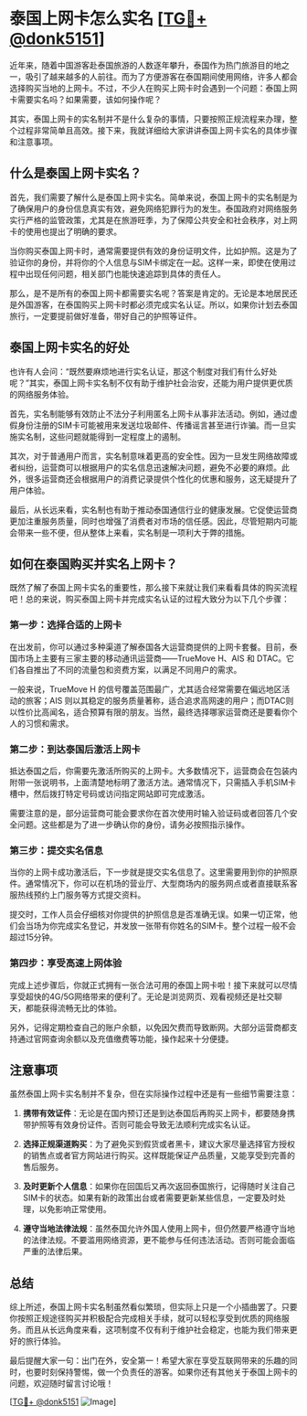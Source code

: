 # 泰国上网卡怎么实名 [[TG💪+ @donk5151](https://t.me/s/donk5151)]

近年来，随着中国游客赴泰国旅游的人数逐年攀升，泰国作为热门旅游目的地之一，吸引了越来越多的人前往。而为了方便游客在泰国期间使用网络，许多人都会选择购买当地的上网卡。不过，不少人在购买上网卡时会遇到一个问题：泰国上网卡需要实名吗？如果需要，该如何操作呢？

其实，泰国上网卡的实名制并不是什么复杂的事情，只要按照正规流程来办理，整个过程非常简单且高效。接下来，我就详细给大家讲讲泰国上网卡实名的具体步骤和注意事项。

## 什么是泰国上网卡实名？

首先，我们需要了解什么是泰国上网卡实名。简单来说，泰国上网卡的实名制是为了确保用户的身份信息真实有效，避免网络犯罪行为的发生。泰国政府对网络服务实行严格的监管政策，尤其是在旅游旺季，为了保障公共安全和社会秩序，对上网卡的使用也提出了明确的要求。

当你购买泰国上网卡时，通常需要提供有效的身份证明文件，比如护照。这是为了验证你的身份，并将你的个人信息与SIM卡绑定在一起。这样一来，即使在使用过程中出现任何问题，相关部门也能快速追踪到具体的责任人。

那么，是不是所有的泰国上网卡都需要实名呢？答案是肯定的。无论是本地居民还是外国游客，在泰国购买上网卡时都必须完成实名认证。所以，如果你计划去泰国旅行，一定要提前做好准备，带好自己的护照等证件。

## 泰国上网卡实名的好处

也许有人会问：“既然要麻烦地进行实名认证，那这个制度对我们有什么好处呢？”其实，泰国上网卡实名制不仅有助于维护社会治安，还能为用户提供更优质的网络服务体验。

首先，实名制能够有效防止不法分子利用匿名上网卡从事非法活动。例如，通过虚假身份注册的SIM卡可能被用来发送垃圾邮件、传播谣言甚至进行诈骗。而一旦实施实名制，这些问题就能得到一定程度上的遏制。

其次，对于普通用户而言，实名制意味着更高的安全性。因为一旦发生网络故障或者纠纷，运营商可以根据用户的实名信息迅速解决问题，避免不必要的麻烦。此外，很多运营商还会根据用户的消费记录提供个性化的优惠和服务，这无疑提升了用户体验。

最后，从长远来看，实名制也有助于推动泰国通信行业的健康发展。它促使运营商更加注重服务质量，同时也增强了消费者对市场的信任感。因此，尽管短期内可能会带来一些不便，但从整体上来看，实名制是一项利大于弊的措施。

## 如何在泰国购买并实名上网卡？

既然了解了泰国上网卡实名的重要性，那么接下来就让我们来看看具体的购买流程吧！总的来说，购买泰国上网卡并完成实名认证的过程大致分为以下几个步骤：

### 第一步：选择合适的上网卡

在出发前，你可以通过多种渠道了解泰国各大运营商提供的上网卡套餐。目前，泰国市场上主要有三家主要的移动通讯运营商——TrueMove H、AIS 和 DTAC。它们各自推出了不同的流量包和资费方案，以满足不同用户的需求。

一般来说，TrueMove H 的信号覆盖范围最广，尤其适合经常需要在偏远地区活动的旅客；AIS 则以其稳定的服务质量著称，适合追求高网速的用户；而DTAC则以性价比高闻名，适合预算有限的朋友。当然，最终选择哪家运营商还是要看你个人的习惯和需求。

### 第二步：到达泰国后激活上网卡

抵达泰国之后，你需要先激活所购买的上网卡。大多数情况下，运营商会在包装内附带一张说明书，上面清楚地标明了激活方法。通常情况下，只需插入手机SIM卡槽中，然后拨打特定号码或访问指定网站即可完成激活。

需要注意的是，部分运营商可能会要求你在首次使用时输入验证码或者回答几个安全问题。这些都是为了进一步确认你的身份，请务必按照指示操作。

### 第三步：提交实名信息

当你的上网卡成功激活后，下一步就是提交实名信息了。这里需要用到你的护照原件。通常情况下，你可以在机场的营业厅、大型商场内的服务网点或者直接联系客服热线预约上门服务等方式提交资料。

提交时，工作人员会仔细核对你提供的护照信息是否准确无误。如果一切正常，他们会当场为你完成实名登记，并发放一张带有你姓名的SIM卡。整个过程一般不会超过15分钟。

### 第四步：享受高速上网体验

完成上述步骤后，你就正式拥有一张合法可用的泰国上网卡啦！接下来就可以尽情享受超快的4G/5G网络带来的便利了。无论是浏览网页、观看视频还是社交聊天，都能获得流畅无比的体验。

另外，记得定期检查自己的账户余额，以免因欠费而导致断网。大部分运营商都支持通过官网查询余额以及充值缴费等功能，操作起来十分便捷。

## 注意事项

虽然泰国上网卡实名制并不复杂，但在实际操作过程中还是有一些细节需要注意：

1. **携带有效证件**：无论是在国内预订还是到达泰国后再购买上网卡，都要随身携带护照等有效身份证件。否则可能会导致无法顺利完成实名认证。

2. **选择正规渠道购买**：为了避免买到假货或者黑卡，建议大家尽量选择官方授权的销售点或者官方网站进行购买。这样既能保证产品质量，又能享受到完善的售后服务。

3. **及时更新个人信息**：如果你在回国后又再次返回泰国旅行，记得随时关注自己SIM卡的状态。如果有新的政策出台或者需要更新某些信息，一定要及时处理，以免影响正常使用。

4. **遵守当地法律法规**：虽然泰国允许外国人使用上网卡，但仍然要严格遵守当地的法律法规。不要滥用网络资源，更不能参与任何违法活动。否则可能会面临严重的法律后果。

## 总结

综上所述，泰国上网卡实名制虽然看似繁琐，但实际上只是一个小插曲罢了。只要你按照正规途径购买并积极配合完成相关手续，就可以轻松享受到优质的网络服务。而且从长远角度来看，这项制度不仅有利于维护社会稳定，也能为我们带来更好的旅行体验。

最后提醒大家一句：出门在外，安全第一！希望大家在享受互联网带来的乐趣的同时，也要时刻保持警惕，做一个负责任的游客。如果你还有其他关于泰国上网卡的问题，欢迎随时留言讨论哦！

[[TG💪+ @donk5151](https://t.me/s/donk5151) ![Image](https://i.postimg.cc/rwNCRYN7/Snipaste-2025-04-30-17-27-05.png)]